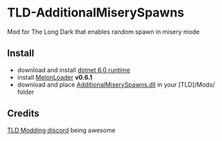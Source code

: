 # TLD-AdditionalMiserySpawns
Mod for The Long Dark that enables random spawn in misery mode

## Install

- download and install [dotnet 6.0 runtime](https://dotnet.microsoft.com/en-us/download/dotnet/6.0)
- install [MelonLoader](https://github.com/HerpDerpinstine/MelonLoader/releases/latest/download/MelonLoader.Installer.exe) **v0.6.1**
- download and place [AdditionalMiserySpawns.dll](https://github.com/B1gF1s4/TLD-AdditionalMiserySpawns/releases) in your [TLD]/Mods/ folder

## Credits

[TLD Modding discord](https://discord.gg/nb2jQez) being awesome